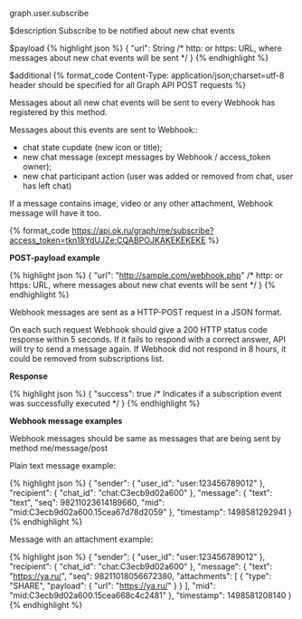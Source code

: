 graph.user.subscribe

$description
Subscribe to be notified about new chat events

$payload
{% highlight json %}
{
  "url": String  /* http: or https: URL, where messages about new chat events will be sent */
}
{% endhighlight %}

$additional
{% format_code Content-Type: application/json;charset=utf-8 header should be specified for all Graph API POST requests %}

Messages about all new chat events will be sent to every Webhook has registered by this method.

Messages about this events are sent to Webhook::
* chat state cupdate (new icon or title);
* new chat message (except messages by Webhook / access_token owner);
* new chat participant action (user was added or removed from chat, user has left chat)

If a message contains image, video or any other attachment, Webhook message will have it too.

{% format_code https://api.ok.ru/graph/me/subscribe?access_token=tkn18YdUJZe:CQABPOJKAKEKEKEKE %}

**POST-payload example**

{% highlight json %}
{
  "url": "http://sample.com/webhook.php"        /* http: or https: URL, where messages about new chat events will be sent */
}
{% endhighlight %}

Webhook messages are sent as a HTTP-POST request in a JSON format.

On each such request Webhook should give a 200 HTTP status code response within 5 seconds.
If it fails to respond with a correct answer, API will try to send a message again.
If Webhook did not respond in 8 hours, it could be removed from subscriptions list.

**Response**

{% highlight json %}
{
  "success": true       /* Indicates if a subscription event was successfully executed */
}
{% endhighlight %}

**Webhook message examples**

Webhook messages should be same as messages that are being sent by method me/message/post

Plain text message example:

{% highlight json %}
{
  "sender": {
    "user_id": "user:123456789012"
  },
  "recipient": {
    "chat_id": "chat:C3ecb9d02a600"
  },
  "message": {
    "text": "text",
    "seq": 98211023614189660,
    "mid": "mid:C3ecb9d02a600.15cea67d78d2059"
  },
  "timestamp": 1498581292941
}
{% endhighlight %}

Message with an attachment example:

{% highlight json %}
{
  "sender": {
    "user_id": "user:123456789012"
  },
  "recipient": {
    "chat_id": "chat:C3ecb9d02a600"
  },
  "message": {
    "text": "https://ya.ru/",
    "seq": 98211018056672380,
    "attachments": [
      {
        "type": "SHARE",
        "payload": {
          "url": "https://ya.ru/"
        }
      }
    ],
    "mid": "mid:C3ecb9d02a600.15cea668c4c2481"
  },
  "timestamp": 1498581208140
}
{% endhighlight %}